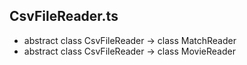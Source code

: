 ## CsvFileReader.ts

- abstract class CsvFileReader -> class MatchReader
- abstract class CsvFileReader -> class MovieReader
